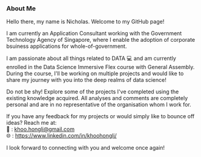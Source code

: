 ### About Me

Hello there, my name is Nicholas. Welcome to my GitHub page!

I am currently an Application Consultant working with the Government Technology Agency of Singapore, where I enable the adoption of corporate bsuiness applications for whole-of-government.

I am passionate about all things related to DATA :computer: and am currently enrolled in the Data Science Immersive Flex course with General Assembly. During the course, I'll be working on multiple projects and would like to share my journey with you into the deep realms of data science!

Do not be shy! Explore some of the projects I've completed using the existing knowledge acquired. All analyses and comments are completely personal and are in no representative of the organisation whom I work for.

If you have any feedback for my projects or would simply like to bounce off ideas? Reach me at:</br>
:e-mail: : khoo.hongli@gmail.com</br>
:globe_with_meridians: : https://www.linkedin.com/in/khoohongli/

I look forward to connecting with you and welcome once again!
